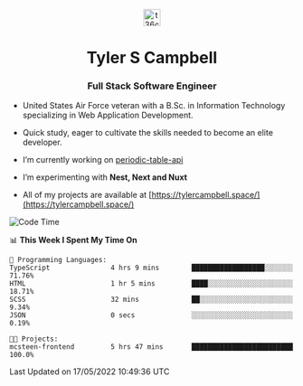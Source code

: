 <p align="center">
<a href="https://www.linkedin.com/in/t36campbell" target="blank"><img align="center" src="https://ik.imagekit.io/t36campbell/Portfolio/linkedin.png.original_m8bbGgPh6.png" alt="t36campbell" height="30" width="30" /></a>
</p>
<h1 align="center">Tyler S Campbell</h1>
<h3 align="center">Full Stack Software Engineer</h3>

* United States Air Force veteran with a B.Sc. in Information Technology specializing in Web Application Development. 

* Quick study, eager to cultivate the skills needed to become an elite developer.

* I’m currently working on [periodic-table-api](https://github.com/t36campbell/periodic-table-api)

* I’m experimenting with **Nest, Next and Nuxt**

* All of my projects are available at [https://tylercampbell.space/](https://tylercampbell.space/)

<!--START_SECTION:waka-->
![Code Time](http://img.shields.io/badge/Code%20Time-1%2C628%20hrs%201%20min-blue)

📊 **This Week I Spent My Time On** 

```text
💬 Programming Languages: 
TypeScript               4 hrs 9 mins        ██████████████████░░░░░░░   71.76% 
HTML                     1 hr 5 mins         ████░░░░░░░░░░░░░░░░░░░░░   18.71% 
SCSS                     32 mins             ██░░░░░░░░░░░░░░░░░░░░░░░   9.34% 
JSON                     0 secs              ░░░░░░░░░░░░░░░░░░░░░░░░░   0.19%

🐱‍💻 Projects: 
mcsteen-frontend         5 hrs 47 mins       █████████████████████████   100.0%

```


 Last Updated on 17/05/2022 10:49:36 UTC
<!--END_SECTION:waka-->
